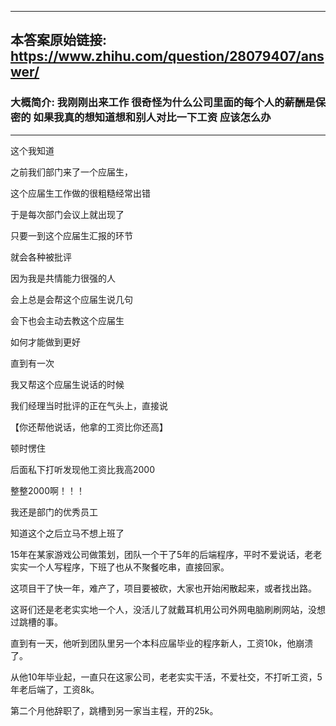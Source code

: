 ----------------------------------------
## 本答案原始链接: https://www.zhihu.com/question/28079407/answer/
### 大概简介: 我刚刚出来工作 很奇怪为什么公司里面的每个人的薪酬是保密的 如果我真的想知道想和别人对比一下工资 应该怎么办
----------------------------------------
这个我知道

之前我们部门来了一个应届生，

这个应届生工作做的很粗糙经常出错

于是每次部门会议上就出现了

只要一到这个应届生汇报的环节

就会各种被批评

因为我是共情能力很强的人

会上总是会帮这个应届生说几句

会下也会主动去教这个应届生

如何才能做到更好

直到有一次

我又帮这个应届生说话的时候

我们经理当时批评的正在气头上，直接说

【你还帮他说话，他拿的工资比你还高】

顿时愣住

后面私下打听发现他工资比我高2000

整整2000啊！！！

我还是部门的优秀员工

知道这个之后立马不想上班了



15年在某家游戏公司做策划，团队一个干了5年的后端程序，平时不爱说话，老老实实一个人写程序，下班了也从不聚餐吃串，直接回家。

这项目干了快一年，难产了，项目要被砍，大家也开始闲散起来，或者找出路。

这哥们还是老老实实地一个人，没活儿了就戴耳机用公司外网电脑刷刷网站，没想过跳槽的事。

直到有一天，他听到团队里另一个本科应届毕业的程序新人，工资10k，他崩溃了。

从他10年毕业起，一直只在这家公司，老老实实干活，不爱社交，不打听工资，5年老后端了，工资8k。







第二个月他辞职了，跳槽到另一家当主程，开的25k。
